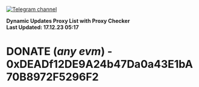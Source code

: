 [![Telegram channel](https://img.shields.io/endpoint?url=https://runkit.io/damiankrawczyk/telegram-badge/branches/master?url=https://t.me/n4z4v0d)](https://t.me/n4z4v0d) 

**Dynamic Updates Proxy List with Proxy Checker**  
**Last Updated: 17.12.23 05:17**

# DONATE (_any evm_) - 0xDEADf12DE9A24b47Da0a43E1bA70B8972F5296F2
